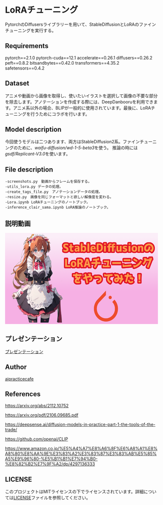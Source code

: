 # LoRAチューニング
PytorchのDiffusersライブラリーを用いて、StableDiffusionとLoRAのファインチューニングを実行する。

## Requirements
pytorch==2.1.0
pytorch-cuda==12.1 
accelerate==0.26.1
diffusers==0.26.2
peft==0.8.2
bitsandbytes==0.42.0
transformers==4.35.2
safetensors==0.4.2


## Dataset
アニメや動画から画像を取得し、使いたいイラストを選択して画像の不要な部分を除去します。アノテーションを作成する際には、DeepDanbooruを利用できます。アニメ系以外の場合、BLIPが一般的に使用されています。最後に、LoRAチューニングを行うためにコラボを行います。


## Model description
今回使うモデルは二つあります、両方はStableDiffusion2系。ファインチューニングのために、*waifu-diffusion/wd-1-5-beta3*を使う。
推論の時には*gsdf/Replicant-V3.0*を使います。

## File description
    -screenshots.py　動画からフレームを保存する。
    -utils_lora.py データの処理。
    -create_tags_file.py　アノテーションデータの処理。
    -resize.py　画像を同じフォーマットと欲しい解像度を変わる。
    -Lora.ipynb LoRAチューニングのノートブック。
    -inference_clair_sama.ipynb LoRA推論のノートブック。

## 説明動画
[<img src="サムネイル.png" width="600" height="300"/>](https://www.youtube.com/watch?v=Fbpn3No0WXI)

## プレゼンテーション
[プレゼンテーション](LoRAの仕組み.pptx)



## Author
[aipracticecafe](https://github.com/deeplearningcafe)


## References
https://arxiv.org/abs/2112.10752

https://arxiv.org/pdf/2106.09685.pdf

https://deepsense.ai/diffusion-models-in-practice-part-1-the-tools-of-the-trade/

https://github.com/openai/CLIP

https://www.amazon.co.jp/%E5%A4%A7%E8%A6%8F%E6%A8%A1%E8%A8%80%E8%AA%9E%E3%83%A2%E3%83%87%E3%83%AB%E5%85%A5%E9%96%80-%E5%B1%B1%E7%94%B0-%E8%82%B2%E7%9F%A2/dp/4297136333

## LICENSE
このプロジェクトはMITライセンスの下でライセンスされています。詳細については[LICENSE](LICENSE.txt)ファイルを参照してください。
